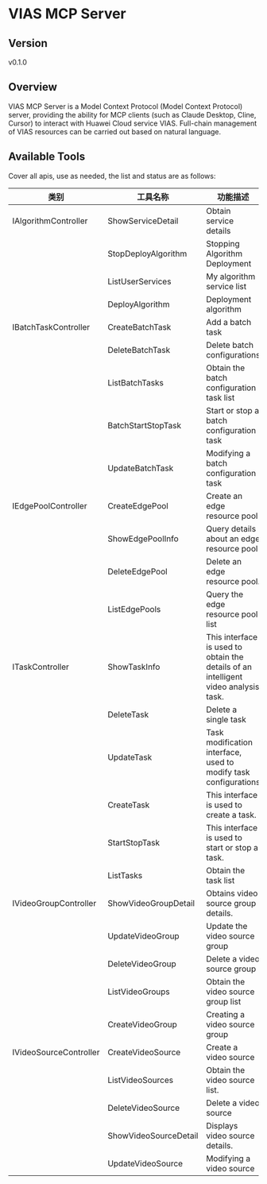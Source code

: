 # VIAS MCP Server 


## Version
v0.1.0

## Overview

VIAS MCP Server is a Model Context Protocol (Model Context Protocol) server, providing the ability for MCP clients (such as Claude Desktop, Cline, Cursor) to interact with Huawei Cloud service VIAS. Full-chain management of VIAS resources can be carried out based on natural language.

## Available Tools
Cover all apis, use as needed, the list and status are as follows:

| 类别 | 工具名称 | 功能描述 | 状态 |
| --- | --- | --- | --- |
| IAlgorithmController | ShowServiceDetail | Obtain service details | To be tested |
|  | StopDeployAlgorithm | Stopping Algorithm Deployment | To be tested |
|  | ListUserServices | My algorithm service list | To be tested |
|  | DeployAlgorithm | Deployment algorithm | To be tested |
| IBatchTaskController | CreateBatchTask | Add a batch task | To be tested |
|  | DeleteBatchTask | Delete batch configurations | To be tested |
|  | ListBatchTasks | Obtain the batch configuration task list | To be tested |
|  | BatchStartStopTask | Start or stop a batch configuration task | To be tested |
|  | UpdateBatchTask | Modifying a batch configuration task | To be tested |
| IEdgePoolController | CreateEdgePool | Create an edge resource pool | To be tested |
|  | ShowEdgePoolInfo | Query details about an edge resource pool | To be tested |
|  | DeleteEdgePool | Delete an edge resource pool. | To be tested |
|  | ListEdgePools | Query the edge resource pool list | To be tested |
| ITaskController | ShowTaskInfo | This interface is used to obtain the details of an intelligent video analysis task. | To be tested |
|  | DeleteTask | Delete a single task | To be tested |
|  | UpdateTask | Task modification interface, used to modify task configurations | To be tested |
|  | CreateTask | This interface is used to create a task. | To be tested |
|  | StartStopTask | This interface is used to start or stop a task. | To be tested |
|  | ListTasks | Obtain the task list | To be tested |
| IVideoGroupController | ShowVideoGroupDetail | Obtains video source group details. | To be tested |
|  | UpdateVideoGroup | Update the video source group | To be tested |
|  | DeleteVideoGroup | Delete a video source group | To be tested |
|  | ListVideoGroups | Obtain the video source group list | To be tested |
|  | CreateVideoGroup | Creating a video source group | To be tested |
| IVideoSourceController | CreateVideoSource | Create a video source | To be tested |
|  | ListVideoSources | Obtain the video source list. | To be tested |
|  | DeleteVideoSource | Delete a video source | To be tested |
|  | ShowVideoSourceDetail | Displays video source details. | To be tested |
|  | UpdateVideoSource | Modifying a video source | To be tested |

